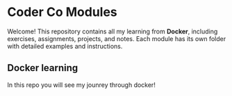 # Coder Co Modules

Welcome! This repository contains all my learning from **Docker**, including exercises, assignments, projects, and notes. Each module has its own folder with detailed examples and instructions.

## Docker learning

In this repo you will see my jounrey through docker!

